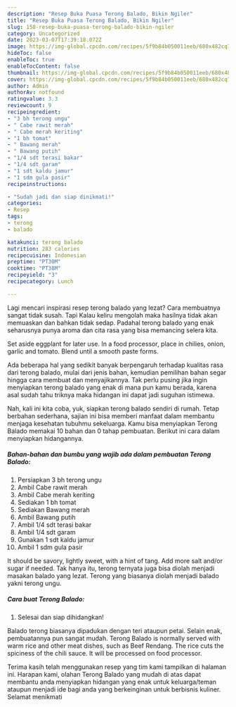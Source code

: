 ```yaml
---
description: "Resep Buka Puasa Terong Balado, Bikin Ngiler"
title: "Resep Buka Puasa Terong Balado, Bikin Ngiler"
slug: 158-resep-buka-puasa-terong-balado-bikin-ngiler
category: Uncategorized
date: 2023-03-07T17:39:18.072Z
image: https://img-global.cpcdn.com/recipes/5f9b84b050011eeb/680x482cq70/terong-balado-foto-resep-utama.jpg
hideToc: false
enableToc: true
enableTocContent: false
thumbnail: https://img-global.cpcdn.com/recipes/5f9b84b050011eeb/680x482cq70/terong-balado-foto-resep-utama.jpg
cover: https://img-global.cpcdn.com/recipes/5f9b84b050011eeb/680x482cq70/terong-balado-foto-resep-utama.jpg
author: Admin
authorAv: notfound
ratingvalue: 3.3
reviewcount: 9
recipeingredient:
- "3 bh terong ungu"
- " Cabe rawit merah"
- " Cabe merah keriting"
- "1 bh tomat"
- " Bawang merah"
- " Bawang putih"
- "1/4 sdt terasi bakar"
- "1/4 sdt garam"
- "1 sdt kaldu jamur"
- "1 sdm gula pasir"
recipeinstructions:

- "Sudah jadi dan siap dinikmati!"
categories:
- Resep
tags:
- terong
- balado

katakunci: terong balado 
nutrition: 283 calories
recipecuisine: Indonesian
preptime: "PT30M"
cooktime: "PT38M"
recipeyield: "3"
recipecategory: Lunch

---
```



Lagi mencari inspirasi resep terong balado yang lezat? Cara membuatnya sangat tidak susah. Tapi Kalau keliru mengolah maka hasilnya tidak akan memuaskan dan bahkan tidak sedap. Padahal terong balado yang enak seharusnya punya aroma dan cita rasa yang bisa memancing selera kita.


Set aside eggplant for later use. In a food processor, place in chilies, onion, garlic and tomato. Blend until a smooth paste forms.

Ada beberapa hal yang sedikit banyak berpengaruh terhadap kualitas rasa dari terong balado, mulai dari jenis bahan, kemudian pemilihan bahan segar hingga cara membuat dan menyajikannya. Tak perlu pusing jika ingin menyiapkan terong balado yang enak di mana pun kamu berada, karena asal sudah tahu triknya maka hidangan ini dapat jadi suguhan istimewa.


Nah, kali ini kita coba, yuk, siapkan terong balado sendiri di rumah. Tetap berbahan sederhana, sajian ini bisa memberi manfaat dalam membantu menjaga kesehatan tubuhmu sekeluarga. Kamu bisa menyiapkan Terong Balado memakai 10 bahan dan 0 tahap pembuatan. Berikut ini cara dalam menyiapkan hidangannya.

<!--inarticleads1-->

##### Bahan-bahan dan bumbu yang wajib ada dalam pembuatan Terong Balado:

1. Persiapkan 3 bh terong ungu
1. Ambil  Cabe rawit merah
1. Ambil  Cabe merah keriting
1. Sediakan 1 bh tomat
1. Sediakan  Bawang merah
1. Ambil  Bawang putih
1. Ambil 1/4 sdt terasi bakar
1. Ambil 1/4 sdt garam
1. Gunakan 1 sdt kaldu jamur
1. Ambil 1 sdm gula pasir


It should be savory, lightly sweet, with a hint of tang. Add more salt and/or sugar if needed. Tak hanya itu, terong ternyata juga bisa diolah menjadi masakan balado yang lezat. Terong yang biasanya diolah menjadi balado yakni terong ungu. 

<!--inarticleads2-->

##### Cara buat Terong Balado:


1. Selesai dan siap dihidangkan!

Balado terong biasanya dipadukan dengan teri ataupun petai. Selain enak, pembuatannya pun sangat mudah. Terong Balado is normally served with warm rice and other meat dishes, such as Beef Rendang. The rice cuts the spiciness of the chili sauce. It will be processed on food processor. 

Terima kasih telah menggunakan resep yang tim kami tampilkan di halaman ini. Harapan kami, olahan Terong Balado yang mudah di atas dapat membantu anda menyiapkan hidangan yang enak untuk keluarga/teman ataupun menjadi ide bagi anda yang berkeinginan untuk berbisnis kuliner. Selamat menikmati
